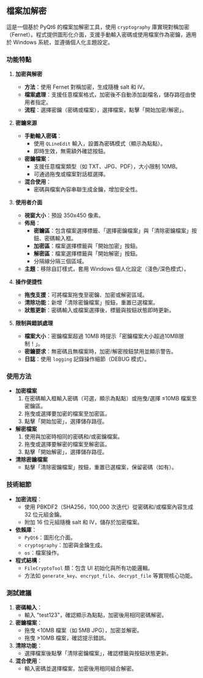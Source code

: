 ## **檔案加解密**

這是一個基於 PyQt6 的檔案加解密工具，使用 `cryptography` 庫實現對稱加密（Fernet）。程式提供圖形化介面，支援手動輸入密碼或使用檔案作為密鑰，適用於 Windows 系統，並遵循個人化主題設定。

### **功能特點**

1. **加密與解密**
   - **方法**：使用 Fernet 對稱加密，生成隨機 salt 和 IV。
   - **檔案處理**：支援任意檔案格式，加密後不自動添加副檔名，儲存路徑由使用者指定。
   - **流程**：選擇密鑰（密碼或檔案），選擇檔案，點擊「開始加密/解密」。

2. **密鑰來源**
   - **手動輸入密碼**：
     - 使用 `QLineEdit` 輸入，設置為密碼模式（顯示為點點）。
     - 即時生效，無需額外確認按鈕。
   - **密鑰檔案**：
     - 支援任意檔案類型（如 TXT、JPG、PDF），大小限制 10MB。
     - 可通過拖曳或檔案對話框選擇。
   - **混合使用**：
     - 密碼與檔案內容串聯生成金鑰，增加安全性。

3. **使用者介面**
   - **視窗大小**：預設 350x450 像素。
   - **佈局**：
     - **密鑰區**：包含檔案選擇標籤、「選擇密鑰檔案」與「清除密鑰檔案」按鈕、密碼輸入框。
     - **加密區**：檔案選擇標籤與「開始加密」按鈕。
     - **解密區**：檔案選擇標籤與「開始解密」按鈕。
     - 分隔線分隔三個區域。
   - **主題**：移除自訂樣式，套用 Windows 個人化設定（淺色/深色模式）。

4. **操作便捷性**
   - **拖曳支援**：可將檔案拖曳至密鑰、加密或解密區域。
   - **清除功能**：新增「清除密鑰檔案」按鈕，重置已選檔案。
   - **狀態更新**：密碼輸入或檔案選擇後，標籤與按鈕狀態即時更新。

5. **限制與錯誤處理**
   - **檔案大小**：密鑰檔案超過 10MB 時提示「密鑰檔案大小超過10MB限制！」。
   - **密鑰要求**：無密碼且無檔案時，加密/解密按鈕禁用並顯示警告。
   - **日誌**：使用 `logging` 記錄操作細節（DEBUG 模式）。

### **使用方法**

- **加密檔案**
  1. 在密碼輸入框輸入密碼（可選，顯示為點點）或拖曳/選擇 ≤10MB 檔案至密鑰區。
  2. 拖曳或選擇要加密的檔案至加密區。
  3. 點擊「開始加密」，選擇儲存路徑。
- **解密檔案**
  1. 使用與加密時相同的密碼和/或密鑰檔案。
  2. 拖曳或選擇要解密的檔案至解密區。
  3. 點擊「開始解密」，選擇儲存路徑。
- **清除密鑰檔案**
  - 點擊「清除密鑰檔案」按鈕，重置已選檔案，保留密碼（如有）。

### **技術細節**

- **加密流程**：
  - 使用 PBKDF2（SHA256，100,000 次迭代）從密碼和/或檔案內容生成 32 位元組金鑰。
  - 附加 16 位元組隨機 salt 和 IV，儲存於加密檔案。
- **依賴庫**：
  - `PyQt6`：圖形化介面。
  - `cryptography`：加密與金鑰生成。
  - `os`：檔案操作。
- **程式結構**：
  - `FileCryptoTool` 類：包含 UI 初始化與所有功能邏輯。
  - 方法如 `generate_key`、`encrypt_file`、`decrypt_file` 等實現核心功能。

### **測試建議**

1. **密碼輸入**：
   - 輸入 "test123"，確認顯示為點點，加密後用相同密碼解密。
2. **密鑰檔案**：
   - 拖曳 <10MB 檔案（如 5MB JPG），加密並解密。
   - 拖曳 >10MB 檔案，確認提示錯誤。
3. **清除功能**：
   - 選擇檔案後點擊「清除密鑰檔案」，確認標籤與按鈕狀態更新。
4. **混合使用**：
   - 輸入密碼並選擇檔案，加密後用相同組合解密。